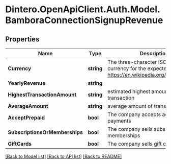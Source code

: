 # Dintero.OpenApiClient.Auth.Model.BamboraConnectionSignupRevenue

## Properties

Name | Type | Description | Notes
------------ | ------------- | ------------- | -------------
**Currency** | **string** | The three-character ISO-4217 currency for the expected amounts. https://en.wikipedia.org/wiki/ISO_4217  | [optional] 
**YearlyRevenue** | **string** |  | [optional] 
**HighestTransactionAmount** | **string** | estimated highest amount in a single transaction  | [optional] 
**AverageAmount** | **string** | average amount of transactions  | [optional] 
**AcceptPrepaid** | **bool** | The company accepts advanced payments | [optional] 
**SubscriptionsOrMemberships** | **bool** | The company sells subscriptions or memberships | [optional] 
**GiftCards** | **bool** | The company sells gift cards | [optional] 

[[Back to Model list]](../README.md#documentation-for-models) [[Back to API list]](../README.md#documentation-for-api-endpoints) [[Back to README]](../README.md)

